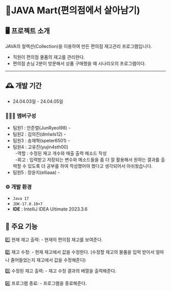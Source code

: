 # 🛒JAVA Mart(편의점에서 살아남기)

## 🖥️ 프로젝트 소개
JAVA의 컬렉션(Collection)을 이용하여 만든 편의점 재고관리 프로그램입니다.
- 직원이 편의점 물품의 재고를 관리한다.
- 편의점 손님 2분이 방문해서 상품 구매했을 때 시나리오의 프로그램이다.
  
<hr/>

## 🕰️ 개발 기간
- 24.04.03일 - 24.04.05일
### 🧑‍🤝‍🧑 멤버구성
- 팀원1 : 안준렬(JunRyeol98) -
- 팀원2 : 김의진(dmlwls12) - 
- 팀원3 : 송재혁(speter6501) -
- 팀원4 : 고유진(yujin4sth00) <br>
  &nbsp;&nbsp;-역할 : 수정된 재고 개수와 매출 출력 메소드 작성 <br>
  &nbsp;&nbsp;-회고 : 입력받고 저장되는 변수와 메소드들을 좀 더 잘 활용해서 원하는 결과를 출력할 수 있도록 더 공부를 하여 작성했어야 했다고 생각되어서 아쉬웠습니다. 
- 팀원5 : 장윤지(elliaaa) -

### ⚙️ 개발 환경
- ``` Java 17 ```
- ``` JDK-17.0.10+7 ```
- **IDE** : IntelliJ IDEA Ultimate 2023.3.6

## 📌 주요 기능
1️⃣ 현재 재고 출력: 
    - 현재의 편의점 재고를 보여준다.
    
2️⃣ 재고 수정: 
    - 현재 재고에서 값을 수정한다. (수정할 재고의 물품을 입력 받아서 얼마나 줄어들었는지 재고에서 값을 수정해준다)


3️⃣ 수정된 재고 출력:
    - 재고 수정 결과의 배열을 출력해준다.


4️⃣ 프로그램 종료:
    - 프로그램을 종료해준다.





